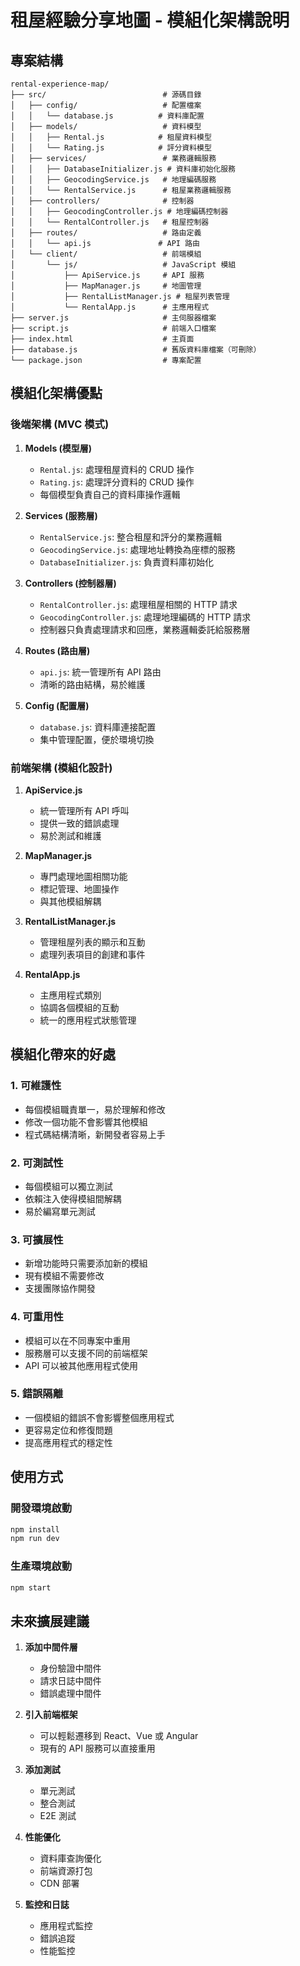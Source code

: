 # 租屋經驗分享地圖 - 模組化架構說明

## 專案結構

```
rental-experience-map/
├── src/                          # 源碼目錄
│   ├── config/                   # 配置檔案
│   │   └── database.js          # 資料庫配置
│   ├── models/                   # 資料模型
│   │   ├── Rental.js            # 租屋資料模型
│   │   └── Rating.js            # 評分資料模型
│   ├── services/                 # 業務邏輯服務
│   │   ├── DatabaseInitializer.js # 資料庫初始化服務
│   │   ├── GeocodingService.js   # 地理編碼服務
│   │   └── RentalService.js      # 租屋業務邏輯服務
│   ├── controllers/              # 控制器
│   │   ├── GeocodingController.js # 地理編碼控制器
│   │   └── RentalController.js   # 租屋控制器
│   ├── routes/                   # 路由定義
│   │   └── api.js               # API 路由
│   └── client/                   # 前端模組
│       └── js/                   # JavaScript 模組
│           ├── ApiService.js     # API 服務
│           ├── MapManager.js     # 地圖管理
│           ├── RentalListManager.js # 租屋列表管理
│           └── RentalApp.js      # 主應用程式
├── server.js                     # 主伺服器檔案
├── script.js                     # 前端入口檔案
├── index.html                    # 主頁面
├── database.js                   # 舊版資料庫檔案（可刪除）
└── package.json                  # 專案配置
```

## 模組化架構優點

### 後端架構 (MVC 模式)

1. **Models (模型層)**
   - `Rental.js`: 處理租屋資料的 CRUD 操作
   - `Rating.js`: 處理評分資料的 CRUD 操作
   - 每個模型負責自己的資料庫操作邏輯

2. **Services (服務層)**
   - `RentalService.js`: 整合租屋和評分的業務邏輯
   - `GeocodingService.js`: 處理地址轉換為座標的服務
   - `DatabaseInitializer.js`: 負責資料庫初始化

3. **Controllers (控制器層)**
   - `RentalController.js`: 處理租屋相關的 HTTP 請求
   - `GeocodingController.js`: 處理地理編碼的 HTTP 請求
   - 控制器只負責處理請求和回應，業務邏輯委託給服務層

4. **Routes (路由層)**
   - `api.js`: 統一管理所有 API 路由
   - 清晰的路由結構，易於維護

5. **Config (配置層)**
   - `database.js`: 資料庫連接配置
   - 集中管理配置，便於環境切換

### 前端架構 (模組化設計)

1. **ApiService.js**
   - 統一管理所有 API 呼叫
   - 提供一致的錯誤處理
   - 易於測試和維護

2. **MapManager.js**
   - 專門處理地圖相關功能
   - 標記管理、地圖操作
   - 與其他模組解耦

3. **RentalListManager.js**
   - 管理租屋列表的顯示和互動
   - 處理列表項目的創建和事件

4. **RentalApp.js**
   - 主應用程式類別
   - 協調各個模組的互動
   - 統一的應用程式狀態管理

## 模組化帶來的好處

### 1. 可維護性
- 每個模組職責單一，易於理解和修改
- 修改一個功能不會影響其他模組
- 程式碼結構清晰，新開發者容易上手

### 2. 可測試性
- 每個模組可以獨立測試
- 依賴注入使得模組間解耦
- 易於編寫單元測試

### 3. 可擴展性
- 新增功能時只需要添加新的模組
- 現有模組不需要修改
- 支援團隊協作開發

### 4. 可重用性
- 模組可以在不同專案中重用
- 服務層可以支援不同的前端框架
- API 可以被其他應用程式使用

### 5. 錯誤隔離
- 一個模組的錯誤不會影響整個應用程式
- 更容易定位和修復問題
- 提高應用程式的穩定性

## 使用方式

### 開發環境啟動
```bash
npm install
npm run dev
```

### 生產環境啟動
```bash
npm start
```

## 未來擴展建議

1. **添加中間件層**
   - 身份驗證中間件
   - 請求日誌中間件
   - 錯誤處理中間件

2. **引入前端框架**
   - 可以輕鬆遷移到 React、Vue 或 Angular
   - 現有的 API 服務可以直接重用

3. **添加測試**
   - 單元測試
   - 整合測試
   - E2E 測試

4. **性能優化**
   - 資料庫查詢優化
   - 前端資源打包
   - CDN 部署

5. **監控和日誌**
   - 應用程式監控
   - 錯誤追蹤
   - 性能監控